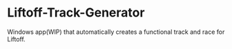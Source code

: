 # Liftoff-Track-Generator
Windows app(WIP) that automatically creates a functional track and race for Liftoff.
